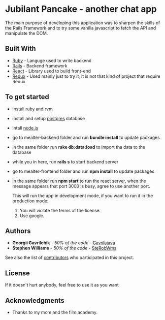 # Jubilant Pancake - another chat app

The main purpose of developing this application was to sharpen the skills of the Rails Framework and to try some vanilla javascript to fetch the API and manipulate the DOM. 


## Built With

* [Ruby](https://www.ruby-lang.org/) - Languge used to write backend
* [Rails](https://rubyonrails.org/) - Backend framework
* [React](https://reactjs.org/) - Library used to build front-end
* [Redux](https://redux.js.org/) - Used mainly just to try it, it is not that kind of project that require Redux

## To get started
* install ruby and [rvm](https://rvm.io/rvm/install)
* install and setup [postgres](https://wiki.postgresql.org/wiki/Detailed_installation_guides) database 
* intall [node.js](https://nodejs.org/en/download/package-manager/)
* go to mealter-backend folder and run **bundle install** to update packages
* in the same folder run **rake db:data:load** to import tha data to the database
* while you in here, run **rails s** to start backend server
* go to mealter-frontend folder and run **npm install** to update packages
* in the same folder run **npm start** to run the react server, when the message appears that port 3000 is busy, agree to use another port.

  This will run the app in development mode, if you want to run it in the production mode:
  1. You will violate the terms of the license.
  2. Use google.

## Authors

* **Georgii Gavrilchik** - *50% of the code* - [Gavrilajava](https://github.com/Gavrilajava)
* **Stephen Williams** - *50% of the code* - [SteRobWms](https://github.com/SteRobWms)

See also the list of [contributors](https://github.com/Gavrilajava/mealter/graphs/contributors) who participated in this project.

## License

If it doesn't hurt anybody, feel free to use it as you want

## Acknowledgments

* Thanks to my mom and the film academy.

